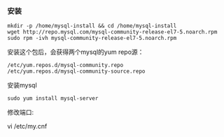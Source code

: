 ### 安装

	mkdir -p /home/mysql-install && cd /home/mysql-install
	wget http://repo.mysql.com/mysql-community-release-el7-5.noarch.rpm
	sudo rpm -ivh mysql-community-release-el7-5.noarch.rpm



安装这个包后，会获得两个mysql的yum repo源：

	/etc/yum.repos.d/mysql-community.repo
	/etc/yum.repos.d/mysql-community-source.repo


安装mysql

	sudo yum install mysql-server


修改端口:

vi /etc/my.cnf
	